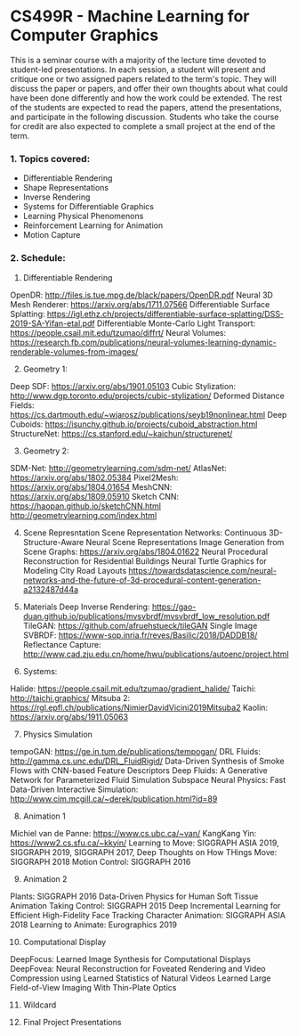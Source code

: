 # CS499R - Machine Learning for Computer Graphics

This is a seminar course with a majority of the lecture time devoted to student-led presentations. In each session, a student will present and critique one or two assigned papers related to the term's topic. They will discuss the paper or papers, and offer their own thoughts about what could have been done differently and how the work could be extended. The rest of the students are expected to read the papers, attend the presentations, and participate in the following discussion. Students who take the course for credit are also expected to complete a small project at the end of the term.

### 1. Topics covered:

* Differentiable Rendering
* Shape Representations 
* Inverse Rendering
* Systems for Differentiable Graphics
* Learning Physical Phenomenons
* Reinforcement Learning for Animation
* Motion Capture

### 2. Schedule:

1. Differentiable Rendering

OpenDR: http://files.is.tue.mpg.de/black/papers/OpenDR.pdf
Neural 3D Mesh Renderer: https://arxiv.org/abs/1711.07566
Differentiable Surface Splatting: https://igl.ethz.ch/projects/differentiable-surface-splatting/DSS-2019-SA-Yifan-etal.pdf
Differentiable Monte-Carlo Light Transport: https://people.csail.mit.edu/tzumao/diffrt/
Neural Volumes: https://research.fb.com/publications/neural-volumes-learning-dynamic-renderable-volumes-from-images/

2. Geometry 1:

Deep SDF: https://arxiv.org/abs/1901.05103
Cubic Stylization: http://www.dgp.toronto.edu/projects/cubic-stylization/
Deformed Distance Fields: https://cs.dartmouth.edu/~wjarosz/publications/seyb19nonlinear.html
Deep Cuboids: https://isunchy.github.io/projects/cuboid_abstraction.html
StructureNet: https://cs.stanford.edu/~kaichun/structurenet/

3. Geometry 2:

SDM-Net: http://geometrylearning.com/sdm-net/
AtlasNet: https://arxiv.org/abs/1802.05384
Pixel2Mesh: https://arxiv.org/abs/1804.01654
MeshCNN: https://arxiv.org/abs/1809.05910
Sketch CNN: https://haopan.github.io/sketchCNN.html
http://geometrylearning.com/index.html

4. Scene Represntation
Scene Representation Networks: Continuous 3D-Structure-Aware Neural Scene Representations
Image Generation from Scene Graphs: https://arxiv.org/abs/1804.01622
Neural Procedural Reconstruction for Residential Buildings
Neural Turtle Graphics for Modeling City Road Layouts
https://towardsdatascience.com/neural-networks-and-the-future-of-3d-procedural-content-generation-a2132487d44a

5. Materials
Deep Inverse Rendering: https://gao-duan.github.io/publications/mvsvbrdf/mvsvbrdf_low_resolution.pdf
TileGAN: https://github.com/afruehstueck/tileGAN
Single Image SVBRDF: https://www-sop.inria.fr/reves/Basilic/2018/DADDB18/
Reflectance Capture: http://www.cad.zju.edu.cn/home/hwu/publications/autoenc/project.html

6. Systems:

Halide: https://people.csail.mit.edu/tzumao/gradient_halide/
Taichi: http://taichi.graphics/
Mitsuba 2: https://rgl.epfl.ch/publications/NimierDavidVicini2019Mitsuba2
Kaolin: https://arxiv.org/abs/1911.05063

7. Physics Simulation

tempoGAN: https://ge.in.tum.de/publications/tempogan/
DRL Fluids: http://gamma.cs.unc.edu/DRL_FluidRigid/
Data-Driven Synthesis of Smoke Flows with CNN-based Feature Descriptors
Deep Fluids: A Generative Network for Parameterized Fluid Simulation
Subspace Neural Physics: Fast Data-Driven Interactive Simulation: http://www.cim.mcgill.ca/~derek/publication.html?id=89

8. Animation 1

Michiel van de Panne: https://www.cs.ubc.ca/~van/
KangKang Yin: https://www2.cs.sfu.ca/~kkyin/
Learning to Move: SIGGRAPH ASIA 2019, SIGGRAPH 2019, SIGGRAPH 2017, 
Deep Thoughts on How THings Move: SIGGRAPH 2018
Motion Control: SIGGRAPH 2016

9. Animation 2

Plants: SIGGRAPH 2016
Data-Driven Physics for Human Soft Tissue Animation
Taking Control: SIGGRAPH 2015
Deep Incremental Learning for Efficient High-Fidelity Face Tracking
Character Animation: SIGGRAPH ASIA 2018
Learning to Animate: Eurographics 2019

10. Computational Display

DeepFocus: Learned Image Synthesis for Computational Displays
DeepFovea: Neural Reconstruction for Foveated Rendering and Video Compression using Learned Statistics of Natural Videos
Learned Large Field-of-View Imaging With Thin-Plate Optics

11. Wildcard

12. Final Project Presentations
